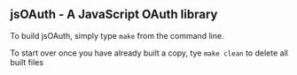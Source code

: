 jsOAuth - A JavaScript OAuth library
------------------------------------

To build jsOAuth, simply type `make` from the command line.

To start over once you have already built a copy, tye `make clean` to delete
all built files